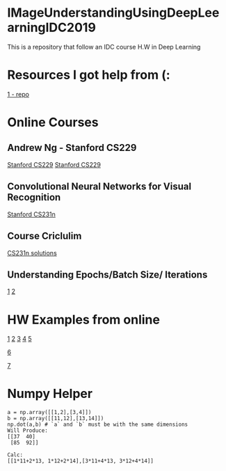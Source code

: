 # IMageUnderstandingUsingDeepLeearningIDC2019
This is a repository that follow an IDC course H.W in Deep Learning


# Resources I got help from (:
[1 - repo](https://github.com/eriklindernoren/ML-From-Scratch)

# Online Courses

## Andrew Ng - Stanford CS229
[Stanford CS229](https://www.youtube.com/watch?v=UzxYlbK2c7E&list=PLA89DCFA6ADACE599&index=2&t=0s)
[Stanford CS229](http://cs229.stanford.edu/projects.html)

## Convolutional Neural Networks for Visual Recognition
[Stanford CS231n](http://cs231n.github.io/)

## Course Criclulim
[CS231n solutions](https://github.com/MahanFathi/CS231/blob/master/assignment1/cs231n/classifiers/linear_svm.py)

## Understanding Epochs/Batch Size/ Iterations
[1](https://towardsdatascience.com/epoch-vs-iterations-vs-batch-size-4dfb9c7ce9c9)
[2](https://machinelearningmastery.com/difference-between-a-batch-and-an-epoch/)

# HW Examples from online
[1](https://github.com/MahanFathi/CS231)
[2](https://github.com/Twice22/CS231n-solutions)
[3](https://github.com/cthorey/CS231)
[4](https://github.com/mattsooknah/cs231n)
[5](https://github.com/madalinabuzau/cs231n-convolutional-neural-networks-solutions)

[6](https://github.com/Gmoog/Svm)

[7](https://github.com/dianachenyu/linear-svm-squared-hinge-loss)




# Numpy Helper

```
a = np.array([[1,2],[3,4]])
b = np.array([[11,12],[13,14]])
np.dot(a,b) # `a` and `b` must be with the same dimensions
Will Produce:
[[37  40]
 [85  92]]

Calc:
[[1*11+2*13, 1*12+2*14],[3*11+4*13, 3*12+4*14]]
```

